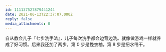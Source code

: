 ```yaml
---
id: 111137527879441244
date: 2021-06-13T22:37:07.000Z
reply: false
media_attachments: 0
---
```


自从教会儿子『七步洗手法』，儿子每次洗手都会边背边洗。就像做游戏一样就养成了好习惯。后来我还加了两步，第 0 步是挽衣袖，第 8 步是把水甩干。

